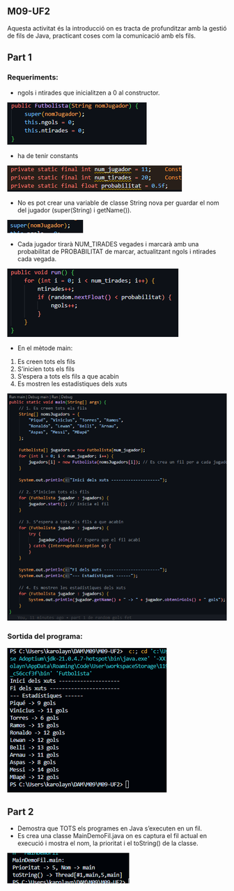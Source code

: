 ## M09-UF2
Aquesta activitat és la introducció  on es tracta de profunditzar amb la gestió de fils de Java, practicant coses com la comunicació amb els
fils.

## Part 1
### Requeriments: 
- ngols i ntirades que inicialitzen a 0 al constructor.

![p1](image.png)

- ha de tenir constants

![p12](image-2.png)

- No es pot crear una variable de classe String nova per guardar el nom del jugador (super(String) i getName()).

![p13](image-3.png)

- Cada jugador tirarà NUM_TIRADES vegades i marcarà amb una probabilitat de PROBABILITAT de marcar, actualitzant ngols i ntirades cada vegada.

![p14](image-1.png)

- En el mètode main:
1. Es creen tots els fils
2. S’inicien tots els fils
3. S’espera a tots els fils a que acabin
4. Es mostren les estadístiques dels xuts

![p15](image-4.png)

### Sortida del programa:

![p16](image-5.png)

## Part 2
- Demostra que TOTS els programes en Java s’executen en un fil.
- Es crea una classe MainDemoFil.java on es captura el fil actual en execució i mostra el nom, la prioritat i el toString() de la classe.

![p17](image-6.png)